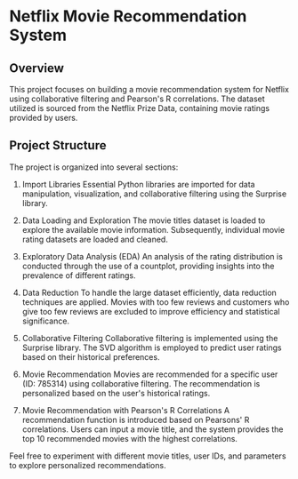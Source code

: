 # Netflix Movie Recommendation System
## Overview
This project focuses on building a movie recommendation system for Netflix using collaborative filtering and Pearson's R correlations. The dataset utilized is sourced from the Netflix Prize Data, containing movie ratings provided by users.

## Project Structure
The project is organized into several sections:

1. Import Libraries
Essential Python libraries are imported for data manipulation, visualization, and collaborative filtering using the Surprise library.

2. Data Loading and Exploration
The movie titles dataset is loaded to explore the available movie information. Subsequently, individual movie rating datasets are loaded and cleaned.

3. Exploratory Data Analysis (EDA)
An analysis of the rating distribution is conducted through the use of a countplot, providing insights into the prevalence of different ratings.

4. Data Reduction
To handle the large dataset efficiently, data reduction techniques are applied. Movies with too few reviews and customers who give too few reviews are excluded to improve efficiency and statistical significance.

5. Collaborative Filtering
Collaborative filtering is implemented using the Surprise library. The SVD algorithm is employed to predict user ratings based on their historical preferences.

6. Movie Recommendation
Movies are recommended for a specific user (ID: 785314) using collaborative filtering. The recommendation is personalized based on the user's historical ratings.

7. Movie Recommendation with Pearson's R Correlations
A recommendation function is introduced based on Pearsons' R correlations. Users can input a movie title, and the system provides the top 10 recommended movies with the highest correlations.

Feel free to experiment with different movie titles, user IDs, and parameters to explore personalized recommendations.
